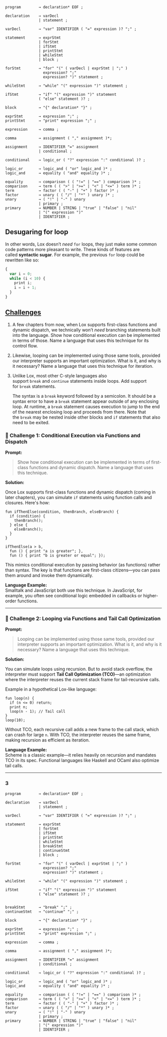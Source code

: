 ```bnf
program        → declaration* EOF ;

declaration    → varDecl
               | statement ;
               
varDecl        → "var" IDENTIFIER ( "=" expression )? ";" ;

statement      → exprStmt
               | forStmt
               | ifStmt
               | printStmt
               | whileStmt
               | block ;
		       
forStmt        → "for" "(" ( varDecl | exprStmt | ";" )
                 expression? ";"
                 expression? ")" statement ;
		       
whileStmt      → "while" "(" expression ")" statement ;

ifStmt         → "if" "(" expression ")" statement
               ( "else" statement )? ;
               
block          → "{" declaration* "}" ;

exprStmt       → expression ";" ;
printStmt      → "print" expression ";" ;

expression     → comma ;

comma          → assignment ( "," assignment )*;

assignment     → IDENTIFIER "=" assignment
               | conditional ;

conditional    → logic_or ( "?" expression ":" conditional )? ;

logic_or       → logic_and ( "or" logic_and )* ;
logic_and      → equality ( "and" equality )* ;

equality       → comparison ( ( "!=" | "==" ) comparison )* ;
comparison     → term ( ( ">" | ">=" | "<" | "<=" ) term )* ;
term           → factor ( ( "-" | "+" ) factor )* ;
factor         → unary ( ( "/" | "*" ) unary )* ;
unary          → ( "!" | "-" ) unary
               | primary ;
primary        → NUMBER | STRING | "true" | "false" | "nil"
               | "(" expression ")" 
               | IDENTIFIER ;
```

## Desugaring for loop

In other words, Lox doesn’t _need_ `for` loops, they just make some common code patterns more pleasant to write. These kinds of features are called **syntactic sugar**. For example, the previous `for` loop could be rewritten like so:

```js
{
  var i = 0;
  while (i < 10) {
    print i;
    i = i + 1;
  }
}
```



## [Challenges](https://craftinginterpreters.com/control-flow.html#challenges)

1. A few chapters from now, when Lox supports first-class functions and dynamic dispatch, we technically won’t _need_ branching statements built into the language. Show how conditional execution can be implemented in terms of those. Name a language that uses this technique for its control flow.
    
2. Likewise, looping can be implemented using those same tools, provided our interpreter supports an important optimization. What is it, and why is it necessary? Name a language that uses this technique for iteration.
    
3. Unlike Lox, most other C-style languages also support `break` and `continue` statements inside loops. Add support for `break` statements.
    
    The syntax is a `break` keyword followed by a semicolon. It should be a syntax error to have a `break` statement appear outside of any enclosing loop. At runtime, a `break` statement causes execution to jump to the end of the nearest enclosing loop and proceeds from there. Note that the `break` may be nested inside other blocks and `if` statements that also need to be exited.


### 🧠 Challenge 1: Conditional Execution via Functions and Dispatch

**Prompt:**

> Show how conditional execution can be implemented in terms of first-class functions and dynamic dispatch. Name a language that uses this technique.

**Solution:**

Once Lox supports first-class functions and dynamic dispatch (coming in later chapters), you can simulate `if` statements using function calls and closures. Here's how:

```lox
fun ifThenElse(condition, thenBranch, elseBranch) {
  if (condition) {
    thenBranch();
  } else {
    elseBranch();
  }
}

ifThenElse(a > b, 
  fun () { print "a is greater"; }, 
  fun () { print "b is greater or equal"; });
```

This mimics conditional execution by passing behavior (as functions) rather than syntax. The key is that functions are first-class citizens—you can pass them around and invoke them dynamically.

**Language Example:**  
Smalltalk and JavaScript both use this technique. In JavaScript, for example, you often see conditional logic embedded in callbacks or higher-order functions.

---

### 🔁 Challenge 2: Looping via Functions and Tail Call Optimization

**Prompt:**

> Looping can be implemented using those same tools, provided our interpreter supports an important optimization. What is it, and why is it necessary? Name a language that uses this technique.

**Solution:**

You can simulate loops using recursion. But to avoid stack overflow, the interpreter must support **Tail Call Optimization (TCO)**—an optimization where the interpreter reuses the current stack frame for tail-recursive calls.

Example in a hypothetical Lox-like language:

```lox
fun loop(n) {
  if (n <= 0) return;
  print n;
  loop(n - 1); // Tail call
}
loop(10);
```

Without TCO, each recursive call adds a new frame to the call stack, which can crash for large `n`. With TCO, the interpreter reuses the same frame, making recursion as efficient as iteration.

**Language Example:**  
Scheme is a classic example—it relies heavily on recursion and mandates TCO in its spec. Functional languages like Haskell and OCaml also optimize tail calls.

---

### 3

```bnf
program        → declaration* EOF ;

declaration    → varDecl
               | statement ;
               
varDecl        → "var" IDENTIFIER ( "=" expression )? ";" ;

statement      → exprStmt
               | forStmt
               | ifStmt
               | printStmt
               | whileStmt
               | breakStmt
               | continueStmt
               | block ;
		       
forStmt        → "for" "(" ( varDecl | exprStmt | ";" )
                 expression? ";"
                 expression? ")" statement ;
		       
whileStmt      → "while" "(" expression ")" statement ;

ifStmt         → "if" "(" expression ")" statement
               ( "else" statement )? ;
               
               
breakStmt      → "break" ";" ;
continueStmt   → "continue" ";" ;

block          → "{" declaration* "}" ;

exprStmt       → expression ";" ;
printStmt      → "print" expression ";" ;

expression     → comma ;

comma          → assignment ( "," assignment )*;

assignment     → IDENTIFIER "=" assignment
               | conditional ;

conditional    → logic_or ( "?" expression ":" conditional )? ;

logic_or       → logic_and ( "or" logic_and )* ;
logic_and      → equality ( "and" equality )* ;

equality       → comparison ( ( "!=" | "==" ) comparison )* ;
comparison     → term ( ( ">" | ">=" | "<" | "<=" ) term )* ;
term           → factor ( ( "-" | "+" ) factor )* ;
factor         → unary ( ( "/" | "*" ) unary )* ;
unary          → ( "!" | "-" ) unary
               | primary ;
primary        → NUMBER | STRING | "true" | "false" | "nil"
               | "(" expression ")" 
               | IDENTIFIER ;
```